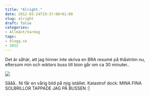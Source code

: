 ```yaml
---
title: "Alright."
date: 2012-03-24T19:37:08+01:00
slug: alright
draft: false
categories:
- Allmänt/Vardag
tags:
- blogg.se
- 2012
---
```

Det är såhär, att jag hinner inte skriva en BRA resumé på thåström nu, eftersom min och wiktors buss till bion går om ca 30 minuter..  
  
![](/assets/images/blogg.se/wp_002395_195353438.jpg)  
  
Sååå.. Ni får en vårig bild på mig istället. Katastrof dock: MINA FINA SOLBRILLOR TAPPADE JAG PÅ BUSSEN :|